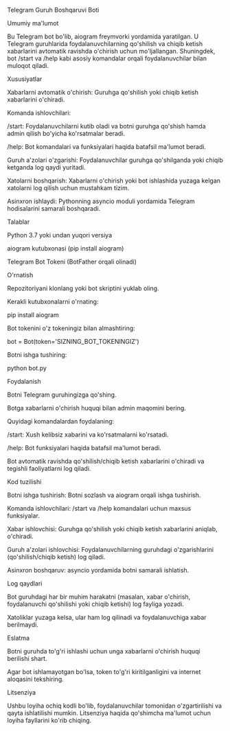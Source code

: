 Telegram Guruh Boshqaruvi Boti

Umumiy ma'lumot

Bu Telegram bot bo'lib, aiogram freymvorki yordamida yaratilgan. U Telegram guruhlarida foydalanuvchilarning qo'shilish va chiqib ketish xabarlarini avtomatik ravishda o'chirish uchun mo'ljallangan. Shuningdek, bot /start va /help kabi asosiy komandalar orqali foydalanuvchilar bilan muloqot qiladi.

Xususiyatlar





Xabarlarni avtomatik o'chirish: Guruhga qo'shilish yoki chiqib ketish xabarlarini o'chiradi.



Komanda ishlovchilari:





/start: Foydalanuvchilarni kutib oladi va botni guruhga qo'shish hamda admin qilish bo'yicha ko'rsatmalar beradi.



/help: Bot komandalari va funksiyalari haqida batafsil ma'lumot beradi.



Guruh a'zolari o'zgarishi: Foydalanuvchilar guruhga qo'shilganda yoki chiqib ketganda log qaydi yuritadi.



Xatolarni boshqarish: Xabarlarni o'chirish yoki bot ishlashida yuzaga kelgan xatolarni log qilish uchun mustahkam tizim.



Asinxron ishlaydi: Pythonning asyncio moduli yordamida Telegram hodisalarini samarali boshqaradi.

Talablar





Python 3.7 yoki undan yuqori versiya



aiogram kutubxonasi (pip install aiogram)



Telegram Bot Tokeni (BotFather orqali olinadi)

O'rnatish





Repozitoriyani klonlang yoki bot skriptini yuklab oling.



Kerakli kutubxonalarni o'rnating:

pip install aiogram



Bot tokenini o'z tokeningiz bilan almashtiring:

bot = Bot(token='SIZNING_BOT_TOKENINGIZ')



Botni ishga tushiring:

python bot.py

Foydalanish





Botni Telegram guruhingizga qo'shing.



Botga xabarlarni o'chirish huquqi bilan admin maqomini bering.



Quyidagi komandalardan foydalaning:





/start: Xush kelibsiz xabarini va ko'rsatmalarni ko'rsatadi.



/help: Bot funksiyalari haqida batafsil ma'lumot beradi.



Bot avtomatik ravishda qo'shilish/chiqib ketish xabarlarini o'chiradi va tegishli faoliyatlarni log qiladi.

Kod tuzilishi





Botni ishga tushirish: Botni sozlash va aiogram orqali ishga tushirish.



Komanda ishlovchilari: /start va /help komandalari uchun maxsus funksiyalar.



Xabar ishlovchisi: Guruhga qo'shilish yoki chiqib ketish xabarlarini aniqlab, o'chiradi.



Guruh a'zolari ishlovchisi: Foydalanuvchilarning guruhdagi o'zgarishlarini (qo'shilish/chiqib ketish) log qiladi.



Asinxron boshqaruv: asyncio yordamida botni samarali ishlatish.

Log qaydlari





Bot guruhdagi har bir muhim harakatni (masalan, xabar o'chirish, foydalanuvchi qo'shilishi yoki chiqib ketishi) log fayliga yozadi.



Xatoliklar yuzaga kelsa, ular ham log qilinadi va foydalanuvchiga xabar berilmaydi.

Eslatma





Botni guruhda to'g'ri ishlashi uchun unga xabarlarni o'chirish huquqi berilishi shart.



Agar bot ishlamayotgan bo'lsa, token to'g'ri kiritilganligini va internet aloqasini tekshiring.

Litsenziya

Ushbu loyiha ochiq kodli bo'lib, foydalanuvchilar tomonidan o'zgartirilishi va qayta ishlatilishi mumkin. Litsenziya haqida qo'shimcha ma'lumot uchun loyiha fayllarini ko'rib chiqing.
